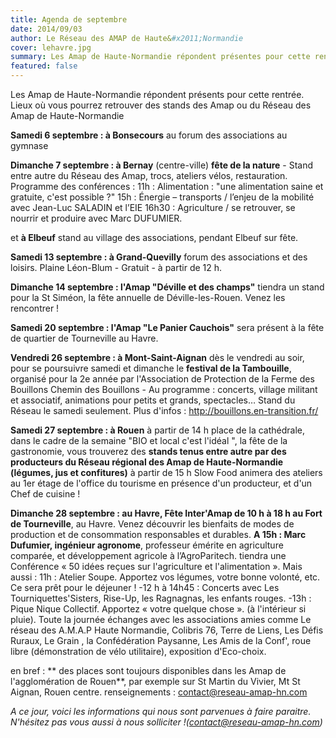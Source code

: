 ```yaml
---
title: Agenda de septembre
date: 2014/09/03
author: Le Réseau des AMAP de Haute&#x2011;Normandie
cover: lehavre.jpg
summary: Les Amap de Haute-Normandie répondent présentes pour cette rentrée. Lieux où vous pourrez retrouver des stands des Amap ou du Réseau des Amap de Haute-Normandie 
featured: false
---
```



Les Amap de Haute-Normandie répondent présents pour cette rentrée. Lieux où vous pourrez retrouver des stands des Amap ou du Réseau des Amap de Haute-Normandie 

**Samedi 6 septembre : à Bonsecours** au forum des associations au gymnase
			
**Dimanche 7 septembre : à Bernay** (centre-ville) **fête de la nature**  - Stand entre autre du Réseau des Amap, trocs, ateliers vélos, restauration. Programme des conférences : 
11h : Alimentation : "une alimentation saine et gratuite, c'est possible ?" 
15h : Énergie – transports / l’enjeu de la mobilité avec Jean-Luc SALADIN et l’EIE
16h30 : Agriculture / se retrouver, se nourrir et produire avec Marc DUFUMIER.

et **à Elbeuf** stand au village des associations, pendant Elbeuf sur fête.

**Samedi 13 septembre : à Grand-Quevilly** forum des associations et des loisirs.  Plaine Léon-Blum - Gratuit - à partir de 12 h.

**Dimanche 14 septembre : l'Amap "Déville et des champs"** tiendra un stand pour la St Siméon, la fête annuelle de Déville-les-Rouen. Venez les rencontrer !

**Samedi 20 septembre : l'Amap "Le Panier Cauchois"** sera présent à la fête de quartier de Tourneville au Havre.

**Vendredi 26 septembre : à Mont-Saint-Aignan** dès le vendredi au soir, pour se poursuivre samedi et dimanche le **festival de la Tambouille**, organisé pour la 2e année par l'Association de Protection de la Ferme des Bouillons
Chemin des Bouillons - Au programme : concerts, village militant et associatif, animations pour petits et grands, spectacles… Stand du Réseau le samedi seulement. Plus d'infos : http://bouillons.en-transition.fr/

**Samedi 27 septembre :  à Rouen** à partir de 14 h place de la cathédrale, dans le cadre de la semaine "BIO et local c'est l'idéal ", la fête de la gastronomie, vous trouverez des **stands tenus entre autre par des producteurs du Réseau régional des Amap de Haute-Normandie (légumes, jus et confitures)** 
à partir de 15 h Slow Food animera des ateliers au 1er étage de l'office du tourisme en présence d'un producteur, et d'un Chef de cuisine ! 
	 
**Dimanche 28 septembre : au Havre, Fête Inter'Amap de 10 h à 18 h au Fort de Tourneville**, au Havre. Venez découvrir les bienfaits de modes de production et de consommation responsables et durables. 
**A 15h : Marc Dufumier, ingénieur agronome**, professeur émérite en agriculture comparée, et développement agricole à l’AgroParitech. tiendra une Conférence « 50 idées reçues sur l'agriculture et l'alimentation ».
Mais aussi :
11h : Atelier Soupe. Apportez vos légumes, votre bonne volonté, etc. Ce sera prêt pour le déjeuner ! 
-12 h à 14h45 : Concerts avec Les Tourniquettes'Sisters, Rise-Up, les Ragnagnas, les enfants rouges. 
-13h : Pique Nique Collectif. Apportez « votre quelque chose ». (à l'intérieur si pluie).
Toute la journée échanges avec les associations amies comme Le réseau des A.M.A.P Haute Normandie, Colibris 76, Terre de Liens, Les Défis Ruraux, Le Grain , la Confédération Paysanne, Les Amis de la Conf', roue libre (démonstration de vélo utilitaire), exposition d'Eco-choix. 

en bref : ** des places sont toujours disponibles dans les Amap de l'agglomération de Rouen**,  par exemple sur St Martin du Vivier, Mt St Aignan, Rouen centre. renseignements : contact@reseau-amap-hn.com

*A ce jour, voici les informations qui nous sont parvenues à faire paraitre. N'hésitez pas vous aussi à nous solliciter !(contact@reseau-amap-hn.com)*